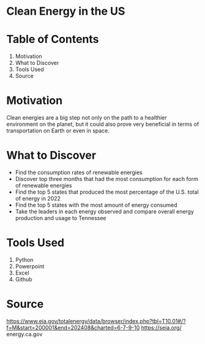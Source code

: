 # Clean Energy in the US


# Table of Contents
1. Motivation
2. What to Discover
3. Tools Used
4. Source




# Motivation

Clean energies are a big step not only on the path to a healthier environment on the planet, but it could also prove very beneficial in terms of transportation on Earth or 
even in space.



# What to Discover 

- Find the consumption rates of renewable energies
- Discover top three months that had the most consumption for each form of renewable energies
- Find the top 5 states that produced the most percentage of the U.S. total of energy in 2022
- Find the top 5 states with the most amount of energy consumed 
- Take the leaders in each energy observed and compare overall energy production and usage to Tennessee


# Tools Used
1. Python
2. Powerpoint
3. Excel
4. Github


# Source

https://www.eia.gov/totalenergy/data/browser/index.php?tbl=T10.01#/?f=M&start=200001&end=202408&charted=6-7-9-10
https://seia.org/
energy.ca.gov

